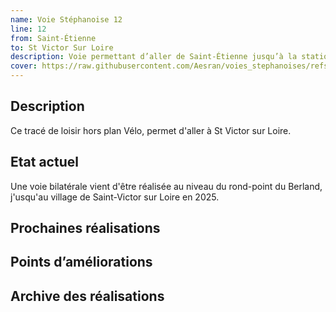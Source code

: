 ```yaml
---
name: Voie Stéphanoise 12
line: 12
from: Saint-Étienne
to: St Victor Sur Loire
description: Voie permettant d’aller de Saint-Étienne jusqu’à la station balnéaire de Saint-Victor sur Loire.
cover: https://raw.githubusercontent.com/Aesran/voies_stephanoises/refs/heads/main/assets/hero.jpeg
---
```

## Description
Ce tracé de loisir hors plan Vélo, permet d'aller à St Victor sur Loire.

## Etat actuel
Une voie bilatérale vient d'être réalisée au niveau du rond-point du Berland, j'usqu'au village de Saint-Victor sur Loire en 2025.

## Prochaines réalisations 


## Points d’améliorations


## Archive des réalisations
